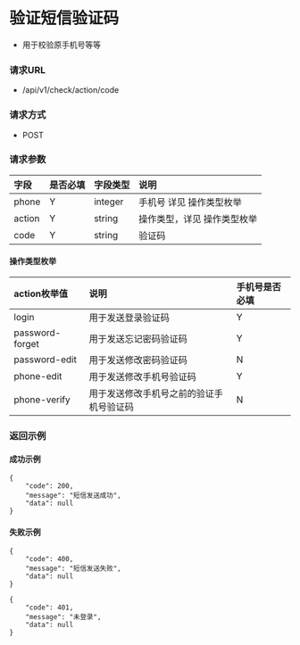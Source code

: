 # 验证短信验证码

* 用于校验原手机号等等

### 请求URL

* /api/v1/check/action/code

### 请求方式
* POST

### 请求参数

| 字段     |是否必填|字段类型| 说明             |
|:-------| :--- | :--- |:---------------|
| phone  |Y|integer| 手机号 详见 操作类型枚举  |
| action |Y|string| 操作类型，详见 操作类型枚举 |
| code   |Y|string| 验证码            |

#### 操作类型枚举
| action枚举值       | 说明                   | 手机号是否必填 |
|:----------------|:---------------------|:--------|
| login           | 用于发送登录验证码            | Y       |
| password-forget | 用于发送忘记密码验证码          | Y       |
| password-edit   | 用于发送修改密码验证码          | N       |
| phone-edit   | 用于发送修改手机号验证码         | Y       |
| phone-verify   | 用于发送修改手机号之前的验证手机号验证码 | N       |

### 返回示例

#### 成功示例
```
{
    "code": 200,
    "message": "短信发送成功",
    "data": null
}
```
#### 失败示例
```
{
    "code": 400,
    "message": "短信发送失败",
    "data": null
}
```
```
{
    "code": 401,
    "message": "未登录",
    "data": null
}
```
